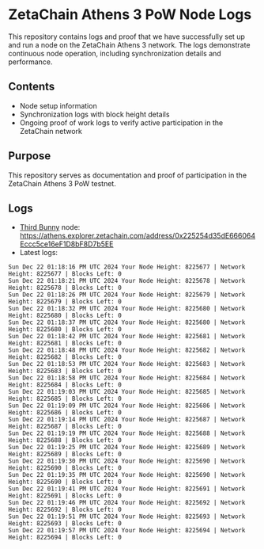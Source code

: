 # ZetaChain Athens 3 PoW Node Logs
This repository contains logs and proof that we have successfully set up and run a node on the ZetaChain Athens 3 network. The logs demonstrate continuous node operation, including synchronization details and performance.

## Contents
- Node setup information
- Synchronization logs with block height details
- Ongoing proof of work logs to verify active participation in the ZetaChain network

## Purpose
This repository serves as documentation and proof of participation in the ZetaChain Athens 3 PoW testnet.

## Logs

- [Third Bunny](https://thirdbunny.xyz/) node: https://athens.explorer.zetachain.com/address/0x225254d35dE666064Eccc5ce16eF1D8bF8D7b5EE
- Latest logs:
```
Sun Dec 22 01:18:16 PM UTC 2024 Your Node Height: 8225677 | Network Height: 8225677 | Blocks Left: 0
Sun Dec 22 01:18:21 PM UTC 2024 Your Node Height: 8225678 | Network Height: 8225678 | Blocks Left: 0
Sun Dec 22 01:18:26 PM UTC 2024 Your Node Height: 8225679 | Network Height: 8225679 | Blocks Left: 0
Sun Dec 22 01:18:32 PM UTC 2024 Your Node Height: 8225680 | Network Height: 8225680 | Blocks Left: 0
Sun Dec 22 01:18:37 PM UTC 2024 Your Node Height: 8225680 | Network Height: 8225680 | Blocks Left: 0
Sun Dec 22 01:18:42 PM UTC 2024 Your Node Height: 8225681 | Network Height: 8225681 | Blocks Left: 0
Sun Dec 22 01:18:48 PM UTC 2024 Your Node Height: 8225682 | Network Height: 8225682 | Blocks Left: 0
Sun Dec 22 01:18:53 PM UTC 2024 Your Node Height: 8225683 | Network Height: 8225683 | Blocks Left: 0
Sun Dec 22 01:18:58 PM UTC 2024 Your Node Height: 8225684 | Network Height: 8225684 | Blocks Left: 0
Sun Dec 22 01:19:03 PM UTC 2024 Your Node Height: 8225685 | Network Height: 8225685 | Blocks Left: 0
Sun Dec 22 01:19:09 PM UTC 2024 Your Node Height: 8225686 | Network Height: 8225686 | Blocks Left: 0
Sun Dec 22 01:19:14 PM UTC 2024 Your Node Height: 8225687 | Network Height: 8225687 | Blocks Left: 0
Sun Dec 22 01:19:19 PM UTC 2024 Your Node Height: 8225688 | Network Height: 8225688 | Blocks Left: 0
Sun Dec 22 01:19:25 PM UTC 2024 Your Node Height: 8225689 | Network Height: 8225689 | Blocks Left: 0
Sun Dec 22 01:19:30 PM UTC 2024 Your Node Height: 8225690 | Network Height: 8225690 | Blocks Left: 0
Sun Dec 22 01:19:35 PM UTC 2024 Your Node Height: 8225690 | Network Height: 8225690 | Blocks Left: 0
Sun Dec 22 01:19:41 PM UTC 2024 Your Node Height: 8225691 | Network Height: 8225691 | Blocks Left: 0
Sun Dec 22 01:19:46 PM UTC 2024 Your Node Height: 8225692 | Network Height: 8225692 | Blocks Left: 0
Sun Dec 22 01:19:51 PM UTC 2024 Your Node Height: 8225693 | Network Height: 8225693 | Blocks Left: 0
Sun Dec 22 01:19:57 PM UTC 2024 Your Node Height: 8225694 | Network Height: 8225694 | Blocks Left: 0
```
